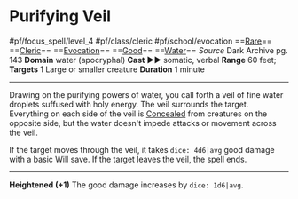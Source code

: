 # Purifying Veil
#pf/focus_spell/level_4 #pf/class/cleric #pf/school/evocation 
==[Rare](../../../Traits/Rare.md)== ==[Cleric](../../../Traits/Cleric.md)== ==[Evocation](../../../Traits/Evocation.md)== ==[Good](../../../Traits/Good.md)== ==[Water](../../../Traits/Water.md)==
*Source* Dark Archive pg. 143
**Domain** water (apocryphal)
**Cast** ►► somatic, verbal
**Range** 60 feet; **Targets** 1 Large or smaller creature
**Duration** 1 minute

---
Drawing on the purifying powers of water, you call forth a veil of fine water droplets suffused with holy energy. The veil surrounds the target. Everything on each side of the veil is [Concealed](../../../Conditions/Concealed.md) from creatures on the opposite side, but the water doesn't impede attacks or movement across the veil.

If the target moves through the veil, it takes `dice: 4d6|avg` good damage with a basic Will save. If the target leaves the veil, the spell ends.

<hr>

**Heightened (+1)** The good damage increases by `dice: 1d6|avg`.